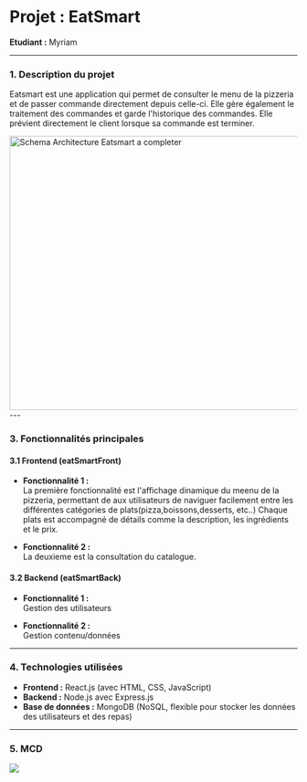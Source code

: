 # **Projet : EatSmart**

**Etudiant :** Myriam

---

### **1. Description du projet**

Eatsmart est une application qui permet de consulter le menu de la pizzeria et de passer commande directement depuis celle-ci. Elle gère également le traitement des commandes et garde l'historique des commandes. Elle prévient directement le client lorsque sa commande est terminer.


<img width="869" height="480" alt="Schema Architecture Eatsmart a completer" src="https://github.com/user-attachments/assets/391fa742-c570-4809-9596-01cef1f31fa5" />
---

### **3. Fonctionnalités principales**

#### **3.1 Frontend (eatSmartFront)**

- **Fonctionnalité 1 :**  
  La première fonctionnalité est l'affichage dinamique du meenu de la pizzeria, permettant de aux utilisateurs de naviguer facilement entre les différentes catégories de plats(pizza,boissons,desserts, etc..) Chaque plats est accompagné de détails comme la description, les ingrédients et le prix.
  
- **Fonctionnalité 2 :**  
  La deuxieme est la consultation du catalogue.
  
#### **3.2 Backend (eatSmartBack)**

- **Fonctionnalité 1 :**  
  Gestion des utilisateurs
  
- **Fonctionnalité 2 :**  
  Gestion contenu/données

---

### **4. Technologies utilisées**

- **Frontend :** React.js (avec HTML, CSS, JavaScript)  
- **Backend :** Node.js avec Express.js  
- **Base de données :** MongoDB (NoSQL, flexible pour stocker les données des utilisateurs et des repas)  


---
### **5. MCD**
<img src=".assets/img/mcd">
